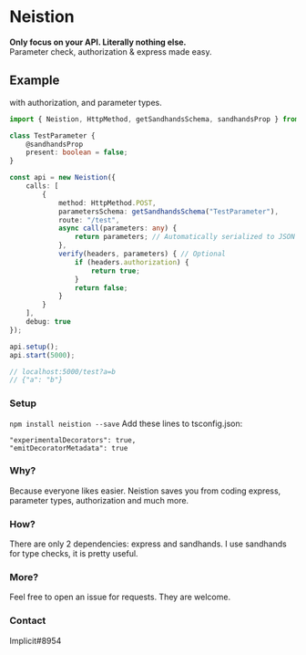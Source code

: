 # Neistion
**Only focus on your API. Literally nothing else.**  
Parameter check, authorization & express made easy.
## Example
with authorization, and parameter types.
```ts
import { Neistion, HttpMethod, getSandhandsSchema, sandhandsProp } from "./index";

class TestParameter {
    @sandhandsProp
    present: boolean = false;
}

const api = new Neistion({
    calls: [
        {
            method: HttpMethod.POST,
            parametersSchema: getSandhandsSchema("TestParameter"),
            route: "/test",
            async call(parameters: any) {
                return parameters; // Automatically serialized to JSON
            },
            verify(headers, parameters) { // Optional
                if (headers.authorization) {
                    return true;
                }
                return false;
            }
        }
    ],
    debug: true
});

api.setup();
api.start(5000);

// localhost:5000/test?a=b
// {"a": "b"}
```
### Setup
`npm install neistion --save`
Add these lines to tsconfig.json:
```
"experimentalDecorators": true,
"emitDecoratorMetadata": true
```
### Why?
Because everyone likes easier.
Neistion saves you from coding express, parameter types, authorization and much more.
### How?
There are only 2 dependencies: express and sandhands.
I use sandhands for type checks, it is pretty useful.
### More?
Feel free to open an issue for requests. They are welcome.
### Contact
Implicit#8954
